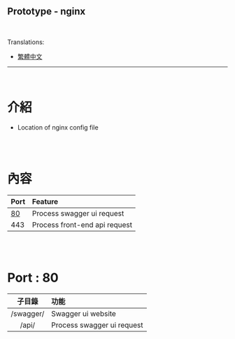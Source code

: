 ## Prototype - nginx

<br>

Translations:

* [繁體中文](README.md)

---

<br>

# 介紹

- Location of nginx config file

<br><br>

# 內容

| Port | Feature |
|:--|:--|
|[80](#port--80)|Process swagger ui request|
|443|Process front-end api request|


<br><br>

# Port : 80
| 子目錄 | 功能 |
|:-:|:--|
|/swagger/|Swagger ui website|
|/api/|Process swagger ui request|